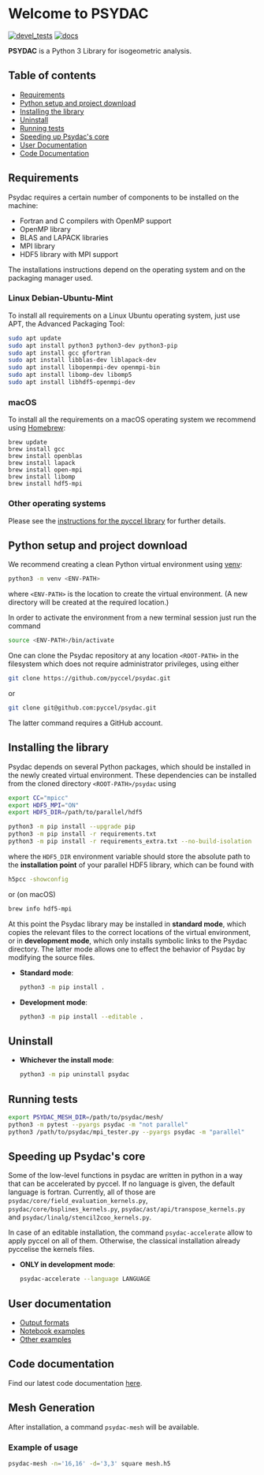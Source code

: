 # Welcome to PSYDAC

[![devel_tests](https://github.com/pyccel/psydac/actions/workflows/continuous-integration.yml/badge.svg)](https://github.com/pyccel/psydac/actions/workflows/continuous-integration.yml) [![docs](https://github.com/pyccel/psydac/actions/workflows/documentation.yml/badge.svg)](https://github.com/pyccel/psydac/actions/workflows/documentation.yml)

**PSYDAC** is a Python 3 Library for isogeometric analysis.

## Table of contents

-   [Requirements](#requirements)
-   [Python setup and project download](#python-setup-and-project-download)
-   [Installing the library](#installing-the-library)
-   [Uninstall](#uninstall)
-   [Running tests](#running-tests)
-   [Speeding up Psydac's core](#speeding-up-psydacs-core)
-   [User Documentation](#user-documentation)
-   [Code Documentation](#code-documentation)

## Requirements

Psydac requires a certain number of components to be installed on the machine:

-   Fortran and C compilers with OpenMP support
-   OpenMP library
-   BLAS and LAPACK libraries
-   MPI library
-   HDF5 library with MPI support

The installations instructions depend on the operating system and on the packaging manager used.

### Linux Debian-Ubuntu-Mint

To install all requirements on a Linux Ubuntu operating system, just use APT, the Advanced Packaging Tool:
```sh
sudo apt update
sudo apt install python3 python3-dev python3-pip
sudo apt install gcc gfortran
sudo apt install libblas-dev liblapack-dev
sudo apt install libopenmpi-dev openmpi-bin
sudo apt install libomp-dev libomp5
sudo apt install libhdf5-openmpi-dev
```

### macOS

To install all the requirements on a macOS operating system we recommend using [Homebrew](https://brew.sh/):

```eh
brew update
brew install gcc
brew install openblas
brew install lapack
brew install open-mpi
brew install libomp
brew install hdf5-mpi
```

### Other operating systems

Please see the [instructions for the pyccel library](https://github.com/pyccel/pyccel#Requirements) for further details.

## Python setup and project download

We recommend creating a clean Python virtual environment using [venv](https://packaging.python.org/en/latest/guides/installing-using-pip-and-virtual-environments/#creating-a-virtual-environment):
```sh
python3 -m venv <ENV-PATH>
```
where `<ENV-PATH>` is the location to create the virtual environment.
(A new directory will be created at the required location.)

In order to activate the environment from a new terminal session just run the command
```sh
source <ENV-PATH>/bin/activate
```

One can clone the Psydac repository at any location `<ROOT-PATH>` in the filesystem which does not require administrator privileges, using either
```sh
git clone https://github.com/pyccel/psydac.git
```
or
```sh
git clone git@github.com:pyccel/psydac.git
```
The latter command requires a GitHub account.

## Installing the library

Psydac depends on several Python packages, which should be installed in the newly created virtual environment.
These dependencies can be installed from the cloned directory `<ROOT-PATH>/psydac` using
```sh
export CC="mpicc"
export HDF5_MPI="ON"
export HDF5_DIR=/path/to/parallel/hdf5

python3 -m pip install --upgrade pip
python3 -m pip install -r requirements.txt
python3 -m pip install -r requirements_extra.txt --no-build-isolation
```
where the `HDF5_DIR` environment variable should store the absolute path to the **installation point** of your parallel HDF5 library, which can be found with
```sh
h5pcc -showconfig
```
or (on macOS)
```sh
brew info hdf5-mpi
```

At this point the Psydac library may be installed in **standard mode**, which copies the relevant files to the correct locations of the virtual environment, or in **development mode**, which only installs symbolic links to the Psydac directory. The latter mode allows one to effect the behavior of Psydac by modifying the source files.

*   **Standard mode**:
    ```bash
    python3 -m pip install .
    ```

*   **Development mode**:
    ```bash
    python3 -m pip install --editable .
    ```

## Uninstall

*   **Whichever the install mode**:
    ```bash
    python3 -m pip uninstall psydac
    ```

## Running tests

```bash
export PSYDAC_MESH_DIR=/path/to/psydac/mesh/
python3 -m pytest --pyargs psydac -m "not parallel"
python3 /path/to/psydac/mpi_tester.py --pyargs psydac -m "parallel"
```

## Speeding up **Psydac**'s core

Some of the low-level functions in psydac are written in python in a way that can be accelerated by pyccel. If no language is given, the default language is fortran. Currently, all of those are  `psydac/core/field_evaluation_kernels.py`, `psydac/core/bsplines_kernels.py`, `psydac/ast/api/transpose_kernels.py` and `psydac/linalg/stencil2coo_kernels.py`.

In case of an editable installation, the command `psydac-accelerate` allow to apply pyccel on all of them. Otherwise, the classical installation already pyccelise the kernels files.

* **ONLY in development mode**:
    ```bash
    psydac-accelerate --language LANGUAGE
    ```

## User documentation

-   [Output formats](./output.md)
-   [Notebook examples](./examples/notebooks/)
-   [Other examples](./examples/)

## Code documentation

Find our latest code documentation [here](https://pyccel.github.io/psydac/).

## Mesh Generation

After installation, a command `psydac-mesh` will be available.

### Example of usage

```bash
psydac-mesh -n='16,16' -d='3,3' square mesh.h5
```
